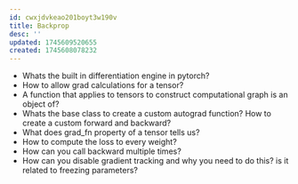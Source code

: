 ```yaml
---
id: cwxjdvkeao201boyt3w190v
title: Backprop
desc: ''
updated: 1745609520655
created: 1745608078232
---
```



- Whats the built in differentiation engine in pytorch?
- How to allow grad calculations for a tensor?
- A function that applies to tensors to construct computational graph is an object of?
- Whats the base class to create a custom autograd function? How to create a custom forward and backward?
- What does grad_fn property of a tensor tells us?
- How to compute the loss to every weight?
- How can you call backward multiple times?
- How can you disable gradient tracking and why you need to do this? is it related to freezing parameters?
  
